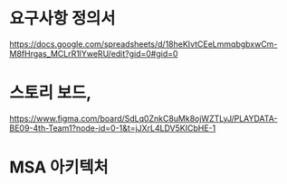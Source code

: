 # 요구사항 정의서 

https://docs.google.com/spreadsheets/d/18heKIvtCEeLmmqbgbxwCm-M8fHrgas_MCLrR1lYweRU/edit?gid=0#gid=0



# 스토리 보드,
https://www.figma.com/board/SdLq0ZnkC8uMk8ojWZTLyJ/PLAYDATA-BE09-4th-Team1?node-id=0-1&t=jJXrL4LDV5KICbHE-1


# MSA 아키텍처 

